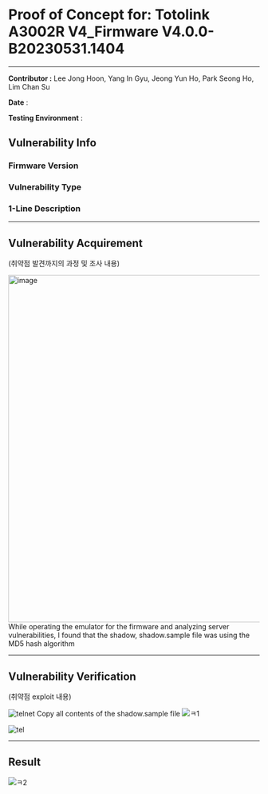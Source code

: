 # Proof of Concept for: **Totolink A3002R V4_Firmware V4.0.0-B20230531.1404**

---

**Contributor :** Lee Jong Hoon, Yang In Gyu, Jeong Yun Ho, Park Seong Ho, Lim Chan Su

**Date** : 

**Testing Environment** : 

## Vulnerability Info

### Firmware Version

### Vulnerability Type

### 1-Line Description

---

## Vulnerability Acquirement

(취약점 발견까지의 과정 및 조사 내용)

<img width="695" alt="image" src="https://github.com/user-attachments/assets/8049780a-dfe4-49ec-a674-185093a55760" />
While operating the emulator for the firmware and analyzing server vulnerabilities, I found that the shadow, shadow.sample file was using the MD5 hash algorithm


---

## Vulnerability Verification

(취약점 exploit 내용)

![telnet](https://github.com/user-attachments/assets/dca6f395-d7a0-4228-a586-d02b0f66ad6d)
Copy all contents of the shadow.sample file
![ㅋ1](https://github.com/user-attachments/assets/aadbf590-93b4-41ce-a654-d345b82b4876)

![tel](https://github.com/user-attachments/assets/1babdd14-d435-42e4-b639-63df27eb83cb)

---

## Result

![ㅋ2](https://github.com/user-attachments/assets/cfc807a4-b302-46de-a7e1-82aaa49a950a)
